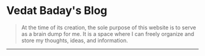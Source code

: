 # Vedat Baday's Blog


> At the time of its creation, the sole purpose of this website is to serve as a brain dump for me. It is a space where I can freely organize and store my thoughts, ideas, and information.

---
